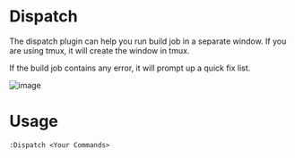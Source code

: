 # Dispatch

The dispatch plugin can help you run build job in a separate window.
If you are using tmux, it will create the window in tmux.

If the build job contains any error, it will prompt up a quick fix list.

![image](https://raw.githubusercontent.com/Avimitin/nvim/3.16.0/docs/images/dispatch.png)

# Usage

```text
:Dispatch <Your Commands>
```
